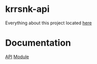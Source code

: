 # krrsnk-api
Everything about this project located [here](https://github.com/kararasenok-gd/krrsnkapi/)

# Documentation
[API](https://github.com/kararasenok-gd/krrsnkapi/blob/main/docs.md)
 [Module](https://github.com/kararasenok-gd/krrsnkapi/blob/main/module.md)
